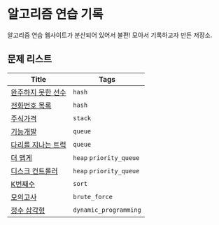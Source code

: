 # 알고리즘 연습 기록

알고리즘 연습 웹사이트가 분산되어 있어서 불편! 모아서 기록하고자 만든 저장소.

## 문제 리스트

| Title                                                         | Tags                    |
| ------------------------------------------------------------- | ----------------------- |
| [완주하지 못한 선수](programmers.co.kr/완주하지-못한-선수.md) | `hash`                  |
| [전화번호 목록](programmers.co.kr/전화번호-목록.md)           | `hash`                  |
| [주식가격](programmers.co.kr/주식가격.md)                     | `stack`                 |
| [기능개발](programmers.co.kr/기능개발.md)                     | `queue`                 |
| [다리를 지나는 트럭](programmers.co.kr/다리를-지나는-트럭.md) | `queue`                 |
| [더 맵게](programmers.co.kr/더-맵게.md)                       | `heap` `priority_queue` |
| [디스크 컨트롤러](programmers.co.kr/디스크-컨트롤러.md)       | `heap` `priority_queue` |
| [K번째수](programmers.co.kr/K번째수.md)                       | `sort`                  |
| [모의고사](programmers.co.kr/모의고사.md)                     | `brute_force`           |
| [정수 삼각형](programmers.co.kr/정수-삼각형.md)               | `dynamic_programming`   |
